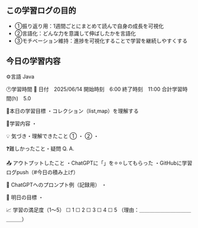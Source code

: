 ## この学習ログの目的
* ①振り返り用：1週間ごとにまとめて読んで自身の成長を可視化
* ②言語化：どんな力を意識して伸ばしたかを言語化
* ③モチベーション維持：進捗を可視化することで学習を継続しやすくする

## 今日の学習内容
⚙️言語 Java

🕐学習時間
📅 日付　2025/06/14
開始時刻　6:00
終了時刻　11:00
合計学習時間(h)　5.0

🎯本日の学習目標
・コレクション（list,map）を理解する

📝学習内容
・

💡 気づき・理解できたこと
①
  ・
②
  ・


❓難しかったこと・疑問
Q. 
A. 

📤 アウトプットしたこと
・ChatGPTに「」を⚪︎⚪︎してもらった
・GitHubに学習ログpush（#今日の積み上げ）

💬 ChatGPTへのプロンプト例（記録用）
・

🌱 明日の目標
・

📈 学習の満足度（1〜5）
☐ 1 ☐ 2 ☐ 3 ☐ 4 ☐ 5
（理由：＿＿＿＿＿＿＿＿＿＿＿＿＿）

